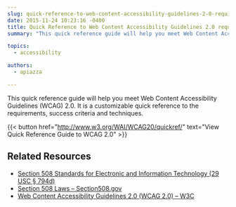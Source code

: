 ```yaml
---
slug: quick-reference-to-web-content-accessibility-guidelines-2-0-requirements
date: 2015-11-24 10:23:16 -0400
title: Quick Reference to Web Content Accessibility Guidelines 2.0 requirements
summary: "This quick reference guide will help you meet Web Content Accessibility Guidelines (WCAG) 2.0. It is a customizable quick reference to the requirements, success criteria and techniques. View Quick Reference Guide to WCAG 2.0 Related Resources Section 508 Standards for Electronic and Information Technology (29 USC &sect; 794d) Section 508 Laws &ndash; Section508.gov Web Content"

topics:
  - accessibility

authors:
  - apiazza

---
```


This quick reference guide will help you meet Web Content Accessibility Guidelines (WCAG) 2.0. It is a customizable quick reference to the requirements, success criteria and techniques.

{{< button href="http://www.w3.org/WAI/WCAG20/quickref/" text="View Quick Reference Guide to WCAG 2.0" >}}

## Related Resources

- [Section 508 Standards for Electronic and Information Technology (29 USC § 794d)](http://www.access-board.gov/guidelines-and-standards/communications-and-it/about-the-section-508-standards/section-508-standards)
- [Section 508 Laws – Section508.gov](http://www.section508.gov/)
- [Web Content Accessibility Guidelines 2.0 (WCAG 2.0) – W3C](http://www.w3.org/WAI/intro/wcag.php)
